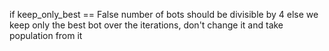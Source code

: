 if keep_only_best == False
    number of bots should be divisible by 4
else
    we keep only the best bot over the iterations, don't change it and take population from it